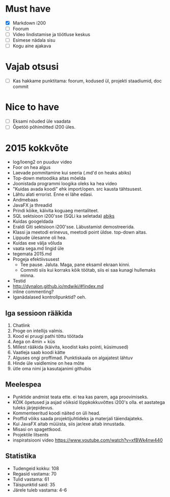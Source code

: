 # Must have

- [x] Markdown i200
- [ ] Foorum
- [ ] Video lindistamise ja töötluse keskus
- [ ] Esimese nädala sisu
- [ ] Kogu aine ajakava

# Vajab otsusi

- [ ] Kas hakkame punktitama: foorum, kodused ül, projekti staadiumid, doc commit

# Nice to have

- [ ] Eksami nõuded üle vaadata
- [ ] Õpetöö põhimõtted i200 üles.

# 2015 kokkvõte

- log/loeng2 on puuduv video
- Foor on hea algus
- Laevade pommitamine kui seeria (.md'd on heaks abiks)
- Top-down metoodika aitas mõelda
- Joonistada programmi loogika oleks ka hea video
- "Kuidas avada koodi" ehk import/open. src kausta tähtsusest.
- Lähtu alati errorist. Enne ei lähe edasi.
- Andmebaas
- JavaFX ja threadid
- Prindi kõike, käivita koguaeg mentaliteet.
- SQL sektsioon i200'sse (SQLi ka seletada) [abiks](http://www.w3schools.com/sql/sql_injection.asp)
- Kuidas googeldada
- Eraldi Giti sektsioon i200'sse. Läbustamist demostreerida.
- Klassi ja meetodi erinevus, meetodi point üldse. top-down aitas.
- Lippude ülesanne oli hea.
- Kuidas exe välja võluda
- vaata sega.md lingid üle
- tegemata 2015.md
- Progeja efektiivsusest
    * Tee pause. Jaluta. Maga, pane eksamil ekraan kinni.
    * Commiti siis kui korraks kõik töötab, siis ei saa kunagi hullemaks minna.
- Testid
- http://dynalon.github.io/mdwiki/#!index.md
- inline commenting?
- Iganädalased kontrollpunktid? oeh.


## Iga sessioon rääkida

1. Chatlink
1. Proge on intellijs valmis.
1. Kood ei pruugi pathi tõttu töötada
1. Aega on 4min + küs
1. Millest rääkida (käivita, koodist kaks pointi, küsimused)
1. Vaatleja saab koodi kätte
1. Alguses ongi proffimad. Punktiskaala on algajatest lähtuv
1. Hinde üle vaidlemine on hea mõte
1. ütle oma nimi ja kasutajanimi githubis

## Meelespea

- Punktide andmist teata ette. ei tea kas parem, aga proovimiseks.
- KÕIK õpetused ja asjad võiksid lõppkokkuvõttes i200's olla. et aastatega tuleks järjepidevus.
- Kommenteeritud koodi näited on üli head.
- Proffid võiks saada projektijuhtideks ja materjali täiendajateks.
- Kui JavaFX aitab müüista, siis jar/exe aitab innustada.
- Misasi on spagettkood.
- Projektile litsents
- inspiratsiooni video https://www.youtube.com/watch?v=xfBWk4nw440

## Statistika

- Tudengeid kokku: 108
- Regasid vastama: 70
- Tulid vastama: 61
- Täispunktid said: 35
- Järele tuleb vastama: 4-6
